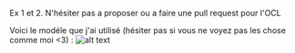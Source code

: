 Ex 1 et 2. N'hésiter pas a proposer ou a faire une pull request pour l'OCL

Voici le modéle que j'ai utilisé (hésiter pas si vous ne voyez pas les chose comme moi <3) :
![alt text](https://image.noelshack.com/fichiers/2019/50/4/1576168292-etudiant-class-diagram.jpg)
